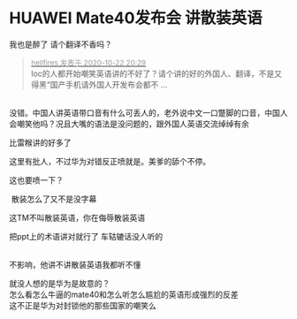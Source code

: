 # HUAWEI Mate40发布会 讲散装英语


我也是醉了 请个翻译不香吗？

<div class="quote"><blockquote><font size="2"><a href="https://www.hostloc.com/forum.php?mod=redirect&amp;goto=findpost&amp;pid=9337852&amp;ptid=757336" target="_blank"><font color="#999999">hellfires 发表于 2020-10-22 20:29</font></a></font><br />
loc的人都开始嘲笑英语讲的不好了？请个讲的好的外国人、翻译，不是又得黑“国产手机请外国人开发布会都不 ...</blockquote></div><br />
没错。中国人讲英语带口音有什么可丢人的，老外说中文一口蹩脚的口音，中国人会嘲笑他吗？况且大嘴的语法是没问题的，跟外国人英语交流绰绰有余

比雷糇讲的好多了

这里有批人，不过华为对错反正喷就是。美爹的舔个不停。

这也要喷一下？

<img src="static/image/smiley/default/lol.gif" smilieid="12" border="0" alt="" /> 散装怎么了又不是没字幕

这TM不叫散装英语，你在侮辱散装英语<img src="static/image/smiley/default/mad.gif" smilieid="11" border="0" alt="" />

把ppt上的术语讲对就行了 车轱辘话没人听的<br />
<br />


不影响，他讲不讲散装英语我都听不懂

就没人想的是华为是故意的？<br />
怎么看怎么牛逼的mate40和怎么听怎么尴尬的英语形成强烈的反差<br />
这不正是华为对封锁他的那些国家的嘲笑么
